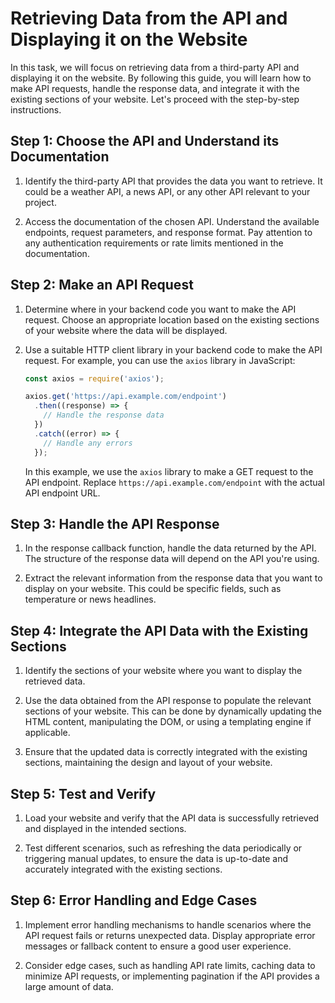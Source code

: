 # Retrieving Data from the API and Displaying it on the Website

In this task, we will focus on retrieving data from a third-party API and displaying it on the website. By following this guide, you will learn how to make API requests, handle the response data, and integrate it with the existing sections of your website. Let's proceed with the step-by-step instructions.

## Step 1: Choose the API and Understand its Documentation

1. Identify the third-party API that provides the data you want to retrieve. It could be a weather API, a news API, or any other API relevant to your project.

2. Access the documentation of the chosen API. Understand the available endpoints, request parameters, and response format. Pay attention to any authentication requirements or rate limits mentioned in the documentation.

## Step 2: Make an API Request

1. Determine where in your backend code you want to make the API request. Choose an appropriate location based on the existing sections of your website where the data will be displayed.

2. Use a suitable HTTP client library in your backend code to make the API request. For example, you can use the `axios` library in JavaScript:

   ```javascript
   const axios = require('axios');

   axios.get('https://api.example.com/endpoint')
     .then((response) => {
       // Handle the response data
     })
     .catch((error) => {
       // Handle any errors
     });
   ```

   In this example, we use the `axios` library to make a GET request to the API endpoint. Replace `https://api.example.com/endpoint` with the actual API endpoint URL.

## Step 3: Handle the API Response

1. In the response callback function, handle the data returned by the API. The structure of the response data will depend on the API you're using.

2. Extract the relevant information from the response data that you want to display on your website. This could be specific fields, such as temperature or news headlines.

## Step 4: Integrate the API Data with the Existing Sections

1. Identify the sections of your website where you want to display the retrieved data.

2. Use the data obtained from the API response to populate the relevant sections of your website. This can be done by dynamically updating the HTML content, manipulating the DOM, or using a templating engine if applicable.

3. Ensure that the updated data is correctly integrated with the existing sections, maintaining the design and layout of your website.

## Step 5: Test and Verify

1. Load your website and verify that the API data is successfully retrieved and displayed in the intended sections.

2. Test different scenarios, such as refreshing the data periodically or triggering manual updates, to ensure the data is up-to-date and accurately integrated with the existing sections.

## Step 6: Error Handling and Edge Cases

1. Implement error handling mechanisms to handle scenarios where the API request fails or returns unexpected data. Display appropriate error messages or fallback content to ensure a good user experience.

2. Consider edge cases, such as handling API rate limits, caching data to minimize API requests, or implementing pagination if the API provides a large amount of data.

